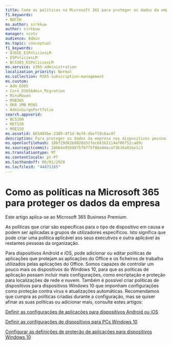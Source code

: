 ```yaml
---
title: Como as políticas na Microsoft 365 para proteger os dados da empresa
f1.keywords:
- NOCSH
ms.author: sirkkuw
author: sirkkuw
manager: scotv
audience: Admin
ms.topic: conceptual
f1_keywords:
- O365E_ESPoliciesLM
- ESPoliciesLM
- BCS365_ESPoliciesLM
ms.service: o365-administration
localization_priority: Normal
ms.collection: M365-subscription-management
ms.custom:
- Adm_O365
- Core_O365Admin_Migration
- MiniMaven
- MSB365
- OKR_SMB_M365
- AdminSurgePortfolio
search.appverid:
- BCS160
- MET150
- MOE150
ms.assetid: 665485be-2389-4f1d-9ef8-dbef19c6acdf
description: Para proteger os dados da empresa nos dispositivos pessoais dos utilizadores, utilize políticas que visem dispositivos específicos e grupos de segurança.
ms.openlocfilehash: 18bf29d82b8020d31fec681b2114af86f52cad9c
ms.sourcegitcommit: 2d664a95b9875f0775f0da44aca73b16a816e1c3
ms.translationtype: MT
ms.contentlocale: pt-PT
ms.lasthandoff: 06/01/2020
ms.locfileid: "44471165"
---
```

# <a name="how-policies-in-microsoft-365-for-business-protect-company-data"></a>Como as políticas na Microsoft 365 para proteger os dados da empresa

Este artigo aplica-se ao Microsoft 365 Business Premium.

As políticas que criar são específicas para o tipo de dispositivo em causa e podem ser aplicadas a grupos de utilizadores específicos. Isto significa que pode criar uma política aplicável aos seus executivos e outra aplicável às restantes pessoas da organização.
  
Para dispositivos Android e iOS, pode adicionar ou editar políticas de aplicações que protejam as aplicações do Office e os ficheiros de trabalho utilizados pelas aplicações do Office. Somos capazes de controlar um pouco mais os dispositivos do Windows 10, para que as políticas de aplicação possam incluir mais configurações, como encriptação e proteção para localizações de rede e nuvem. Também é possível criar políticas de dispositivos para dispositivos Windows 10 que imponham configurações como proteção contra vírus e atualizações automáticas. Recomendamos que cumpra as políticas criadas durante a configuração, mas se quiser afinar as suas políticas ou adicionar mais, consulte estes artigos:
  
[Definir as configurações de aplicações para dispositivos Android ou iOS](app-protection-settings-for-android-and-ios.md)
  
[Definir as configurações de dispositivos para PCs Windows 10](protection-settings-for-windows-10-pcs.md)
  
[Configurar as definições de proteção de aplicações para dispositivos Windows 10](protection-settings-for-windows-10-devices.md)
  

